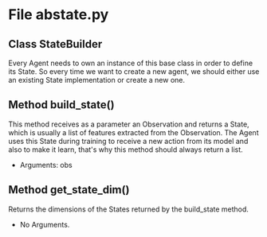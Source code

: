# File abstate.py

## Class StateBuilder

Every Agent needs to own an instance of this base class in order to define its State. So every time we want to create a new agent,
we should either use an existing State implementation or create a new one.

## Method build_state()

This method receives as a parameter an Observation and returns a State, which is usually a list of features extracted from the Observation. The Agent
uses this State during training to receive a new action from its model and also to make it learn, that's why this method should always return a list.

* Arguments: obs

## Method get_state_dim()

Returns the dimensions of the States returned by the build_state method.

* No Arguments.

